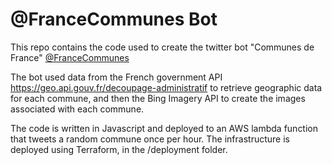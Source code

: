 # @FranceCommunes Bot
This repo contains the code used to create the twitter bot "Communes de France" [@FranceCommunes](https://twitter.com/FranceCommunes)

The bot used data from the French government API https://geo.api.gouv.fr/decoupage-administratif to retrieve geographic data for each commune, and then the Bing Imagery API to create the images associated with each commune.

The code is written in Javascript and deployed to an AWS lambda function that tweets a random commune once per hour. The infrastructure is deployed using Terraform, in the /deployment folder.